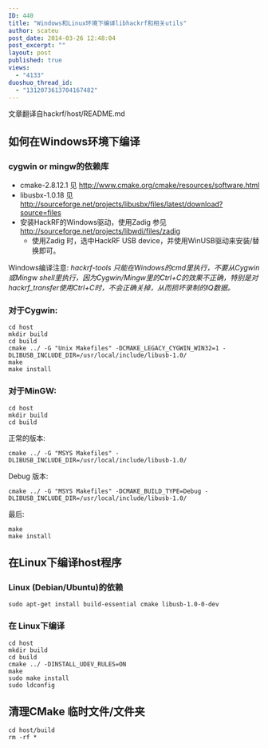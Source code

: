 ```yaml
---
ID: 440
title: "Windows和Linux环境下编译libhackrf和相关utils"
author: scateu
post_date: 2014-03-26 12:48:04
post_excerpt: ""
layout: post
published: true
views:
  - "4133"
duoshuo_thread_id:
  - "1312073613704167482"
---
```

文章翻译自hackrf/host/README.md
<div id="wmd-preview-section-31">
<h2 id="如何在windows环境下编译">如何在Windows环境下编译</h2>
</div>
<div id="wmd-preview-section-32">
<h3 id="cygwin-or-mingw的依赖库">cygwin or mingw的依赖库</h3>
<ul>
	<li>cmake-2.8.12.1 见 <a href="http://www.cmake.org/cmake/resources/software.html">http://www.cmake.org/cmake/resources/software.html</a></li>
	<li>libusbx-1.0.18 见 <a href="http://sourceforge.net/projects/libusbx/files/latest/download?source=files">http://sourceforge.net/projects/libusbx/files/latest/download?source=files</a></li>
	<li>安装HackRF的Windows驱动，使用Zadig 参见 <a href="http://sourceforge.net/projects/libwdi/files/zadig">http://sourceforge.net/projects/libwdi/files/zadig</a>
<ul>
	<li>使用Zadig 时，选中HackRF USB device，并使用WinUSB驱动来安装/替换即可。</li>
</ul>
</li>
</ul>
Windows编译注意:
<em>hackrf-tools 只能在Windows的cmd里执行，</em><em>不要从Cygwin 或Mingw shell里执行，因为Cygwin/Mingw里的Ctrl+C的效果不正确，特别是对hackrf_transfer使用Ctrl+C时，不会正确关掉，从而损坏录制的IQ数据。</em>

</div>
<div id="wmd-preview-section-33">
<h3 id="对于cygwin">对于Cygwin:</h3>
<pre><code>cd host
mkdir build
cd build
cmake ../ -G "Unix Makefiles" -DCMAKE_LEGACY_CYGWIN_WIN32=1 -DLIBUSB_INCLUDE_DIR=/usr/local/include/libusb-1.0/
make
make install
</code></pre>
</div>
<div id="wmd-preview-section-34">
<h3 id="对于mingw">对于MinGW:</h3>
<pre><code>cd host
mkdir build
cd build
</code></pre>
正常的版本:
<pre><code>cmake ../ -G "MSYS Makefiles" -DLIBUSB_INCLUDE_DIR=/usr/local/include/libusb-1.0/
</code></pre>
Debug 版本:
<pre><code>cmake ../ -G "MSYS Makefiles" -DCMAKE_BUILD_TYPE=Debug -DLIBUSB_INCLUDE_DIR=/usr/local/include/libusb-1.0/
</code></pre>
最后:
<pre><code>make
make install
</code></pre>
</div>
<div id="wmd-preview-section-35">
<h2 id="在linux下编译host程序">在Linux下编译host程序</h2>
</div>
<div id="wmd-preview-section-36">
<h3 id="linux-debianubuntu的依赖">Linux (Debian/Ubuntu)的依赖</h3>
<pre><code>sudo apt-get install build-essential cmake libusb-1.0-0-dev
</code></pre>
</div>
<div id="wmd-preview-section-37">
<h3 id="在-linux下编译">在 Linux下编译</h3>
<pre><code>cd host
mkdir build
cd build
cmake ../ -DINSTALL_UDEV_RULES=ON
make
sudo make install
sudo ldconfig
</code></pre>
</div>
<div id="wmd-preview-section-38">
<h2 id="清理cmake-临时文件文件夹">清理CMake 临时文件/文件夹</h2>
<pre><code>cd host/build
rm -rf *
</code></pre>
</div>
